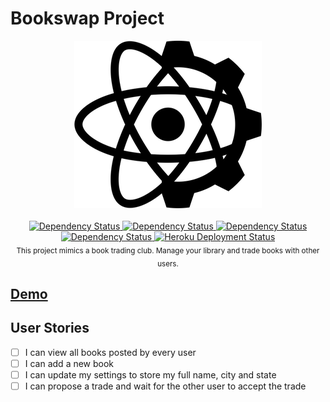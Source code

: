 # Bookswap Project
<div align='center'>
  <img src='https://raw.githubusercontent.com/bhefty/brand/master/assets/react_boilerplate_logo.png' alt='React Redux Boilerplate logo' />
</div>

<br />

<div align='center'>
<!-- Build status -->
<a href='https://circleci.com/gh/bhefty/bookswap-project' target='_blank'>
  <img src='https://circleci.com/gh/bhefty/bookswap-project.svg?style=shield' alt='Dependency Status' />
</a>
<!-- Test coverage -->
<a href='https://coveralls.io/github/bhefty/bookswap-project?branch=master' target='_blank'>
  <img src='https://coveralls.io/repos/github/bhefty/bookswap-project/badge.svg?branch=master' alt='Dependency Status' />
</a>
<!-- depedency status -->
<a href='https://david-dm.org/bhefty/bookswap-project' target='_blank'>
  <img src='https://david-dm.org/bhefty/bookswap-project/status.svg' alt='Dependency Status' />
</a>
<!-- devDepedency status -->
<a href='https://david-dm.org/bhefty/bookswap-project?type=dev' target='_blank'>
  <img src='https://david-dm.org/bhefty/bookswap-project/dev-status.svg' alt='Dependency Status' />
</a>
<!-- Heroku Deployment status -->
<a href='http://bhefty-bookswap-project.herokuapp.com' target='_blank'>
  <img src='http://heroku-badge.herokuapp.com/?app=bhefty-bookswap-project&style=flat&svg=1' alt='Heroku Deployment Status' />
</a>
</div>

<div align='center'>
  <sub>This project mimics a book trading club. Manage your library and trade books with other users.</sub>
</div>

## [Demo](http://bhefty-bookswap-project.herokuapp.com)

## User Stories

- [ ] I can view all books posted by every user
- [ ] I can add a new book
- [ ] I can update my settings to store my full name, city and state
- [ ] I can propose a trade and wait for the other user to accept the trade